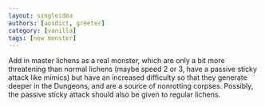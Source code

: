 ```yaml
---
layout: singleidea
authors: [aosdict, greeter]
category: [vanilla]
tags: [new monster]
---
```

Add in master lichens as a real monster, which are only a bit more threatening than normal lichens (maybe speed 2 or 3, have a passive sticky attack like mimics) but have an increased difficulty so that they generate deeper in the Dungeons, and are a source of nonrotting corpses. Possibly, the passive sticky attack should also be given to regular lichens.
